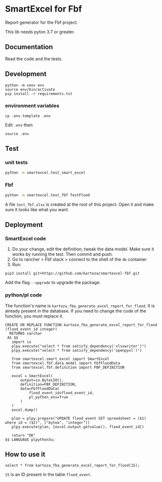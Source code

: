 # SmartExcel for Fbf

Report generator for the Fbf project.

This lib needs pyton 3.7 or greater.

## Documentation
Read the code and the tests.

## Development
```
python -m venv env
source env/bin/activate
pip install -r requirements.txt
```

### environment variables
```
cp .env.template .env
```

Edit `.env` then
```
source .env
```

## Test

### unit tests
```bash
python -m smartexcel.test_smart_excel
```


### Fbf
```bash
python -m smartexcel.test_fbf TestFlood
```
A file `test_fbf.xlsx` is created at the root of this project. Open it and make sure it looks like what you want.


## Deployment


### SmartExcel code
1. Do your change, edit the definition, tweak the data model. Make sure it works by running the test. Then commit and push.
2. Go to rancher > Fbf stack > connect to the shell of the `db` container
3. Run:
```
pip3 install git+https://github.com/kartoza/smartexcel-fbf.git
```
Add the flag `--upgrade` to upgrade the package.

### python/pl code

The function's name is `kartoza_fba_generate_excel_report_for_flood`. It is already present in the database.
If you need to change the code of the function, you must replace it.

```
CREATE OR REPLACE FUNCTION kartoza_fba_generate_excel_report_for_flood (flood_event_id integer)
  RETURNS varchar
 AS $$
   import io
   plpy.execute("select * from satisfy_dependency('xlsxwriter')")
   plpy.execute("select * from satisfy_dependency('openpyxl')")

   from smartexcel.smart_excel import SmartExcel
   from smartexcel.fbf.data_model import FbfFloodData
   from smartexcel.fbf.definition import FBF_DEFINITION

   excel = SmartExcel(
       output=io.BytesIO(),
       definition=FBF_DEFINITION,
       data=FbfFloodData(
           flood_event_id=flood_event_id,
           pl_python_env=True
       )
   )
   excel.dump()

   plan = plpy.prepare("UPDATE flood_event SET spreadsheet = ($1) where id = ($2)", ["bytea", "integer"])
   plpy.execute(plan, [excel.output.getvalue(), flood_event_id])

   return "OK"
$$ LANGUAGE plpython3u;
```


## How to use it

```
select * from kartoza_fba_generate_excel_report_for_flood(15);
```
`15` is an ID present in the table `flood_event`.
